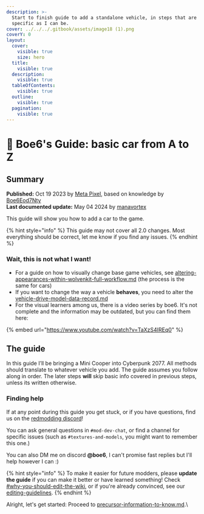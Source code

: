 ```yaml
---
description: >-
  Start to finish guide to add a standalone vehicle, in steps that are as
  specific as I can be.
cover: ../../../.gitbook/assets/image18 (1).png
coverY: 0
layout:
  cover:
    visible: true
    size: hero
  title:
    visible: true
  description:
    visible: true
  tableOfContents:
    visible: true
  outline:
    visible: true
  pagination:
    visible: true
---
```


# 🚗 Boe6's Guide: basic car from A to Z

## Summary

**Published:** Oct 19 2023 by [Meta Pixel](https://app.gitbook.com/u/9PYjUBpLrFhif4MmMN1WyrRuFFG3 "mention"), based on knowledge by [Boe6Eod7Nty](https://app.gitbook.com/u/iq3Mkow3iEgQH4rO6jJjq3hazpc2 "mention")\
**Last documented update:** May 04 2024 by [manavortex](https://app.gitbook.com/u/NfZBoxGegfUqB33J9HXuCs6PVaC3 "mention")

This guide will show you how to add a car to the game.

{% hint style="info" %}
This guide may not cover all 2.0 changes. Most everything should be correct, let me know if you find any issues.
{% endhint %}

### Wait, this is not what I want!

* For a guide on how to visually change base game vehicles, see [altering-appearances-within-wolvenkit-full-workflow.md](../../npcs/appearances-change-the-looks/altering-appearances-within-wolvenkit-full-workflow.md "mention") (the process is the same for cars)
* If you want to change the way a vehicle **behaves**, you need to alter the [vehicle-drive-model-data-record.md](../../../for-mod-creators-theory/references-lists-and-overviews/vehicles/vehicle-drive-model-data-record.md "mention")&#x20;
* For the visual learners among us, there is a video series by boe6. It's not complete and the information may be outdated, but you can find them here:

{% embed url="https://www.youtube.com/watch?v=TaXzS4IREq0" %}



## The guide

In this guide I’ll be bringing a Mini Cooper into Cyberpunk 2077. All methods should translate to whatever vehicle you add. The guide assumes you follow along in order. The later steps **will** skip basic info covered in previous steps, unless its written otherwise.

### Finding help

If at any point during this guide you get stuck, or if you have questions, find us on the  [redmodding discord](https://discord.gg/redmodding)!

You can ask general questions in `#mod-dev-chat`, or find a channel for specific issues (such as `#textures-and-models`,  you might want to remember this one.)&#x20;

You can also DM me on discord **@boe6**, I can't promise fast replies but I'll help however I can :)

{% hint style="info" %}
To make it easier for future modders, please **update the guide** if you can make it better or have learned something! Check [#why-you-should-edit-the-wiki](../../../the-wiki/#why-you-should-edit-the-wiki "mention"), or if you're already convinced, see our [editing-guidelines](../../../the-wiki/editing-guidelines/ "mention").
{% endhint %}

Alright, let's get started: Proceed to [precursor-information-to-know.md](precursor-information-to-know.md "mention").\
